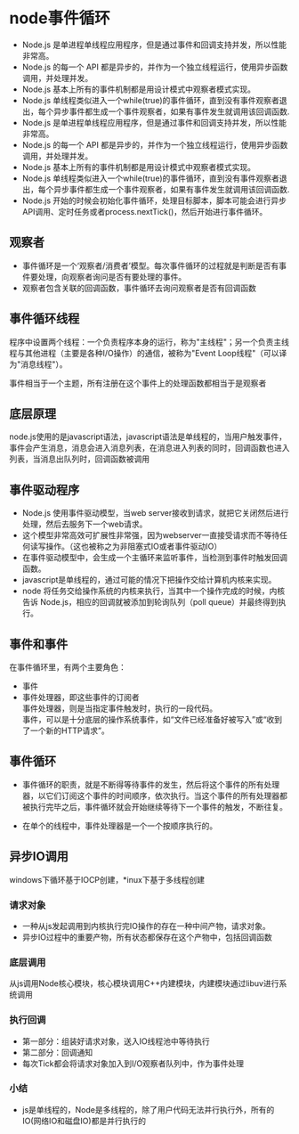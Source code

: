 # node事件循环
-   Node.js 是单进程单线程应用程序，但是通过事件和回调支持并发，所以性能非常高。  
-   Node.js 的每一个 API 都是异步的，并作为一个独立线程运行，使用异步函数调用，并处理并发。   
-   Node.js 基本上所有的事件机制都是用设计模式中观察者模式实现。    
-   Node.js 单线程类似进入一个while(true)的事件循环，直到没有事件观察者退出，每个异步事件都生成一个事件观察者，如果有事件发生就调用该回调函数. 
-   Node.js 是单进程单线程应用程序，但是通过事件和回调支持并发，所以性能非常高。
-   Node.js 的每一个 API 都是异步的，并作为一个独立线程运行，使用异步函数调用，并处理并发。
-   Node.js 基本上所有的事件机制都是用设计模式中观察者模式实现。
-   Node.js 单线程类似进入一个while(true)的事件循环，直到没有事件观察者退出，每个异步事件都生成一个事件观察者，如果有事件发生就调用该回调函数.  
-   Node.js 开始的时候会初始化事件循环，处理目标脚本，脚本可能会进行异步API调用、定时任务或者process.nextTick()，然后开始进行事件循环。  

## 观察者
-   事件循环是一个‘观察者/消费者’模型。每次事件循环的过程就是判断是否有事件要处理，向观察者询问是否有要处理的事件。
-   观察者包含关联的回调函数，事件循环去询问观察者是否有回调函数  

## 事件循环线程
程序中设置两个线程：一个负责程序本身的运行，称为"主线程"；另一个负责主线程与其他进程（主要是各种I/O操作）的通信，被称为"Event Loop线程"（可以译为"消息线程"）。  

事件相当于一个主题，所有注册在这个事件上的处理函数都相当于是观察者  

## 底层原理
node.js使用的是javascript语法，javascript语法是单线程的，当用户触发事件，事件会产生消息，消息会进入消息列表，在消息进入列表的同时，回调函数也进入列表，当消息出队列时，回调函数被调用   

## 事件驱动程序
-   Node.js 使用事件驱动模型，当web server接收到请求，就把它关闭然后进行处理，然后去服务下一个web请求。  
-   这个模型非常高效可扩展性非常强，因为webserver一直接受请求而不等待任何读写操作。（这也被称之为非阻塞式IO或者事件驱动IO）    
-   在事件驱动模型中，会生成一个主循环来监听事件，当检测到事件时触发回调函数。  
-   javascript是单线程的，通过可能的情况下把操作交给计算机内核来实现。 
-   node 将任务交给操作系统的内核来执行，当其中一个操作完成的时候，内核告诉 Node.js，相应的回调就被添加到轮询队列（poll queue）并最终得到执行。 

## 事件和事件
在事件循环里，有两个主要角色：  
-   事件  
-   事件处理器，即这些事件的订阅者  
事件处理器，则是当指定事件触发时，执行的一段代码。  
事件，可以是十分底层的操作系统事件，如“文件已经准备好被写入”或“收到了一个新的HTTP请求”。    

## 事件循环
-   事件循环的职责，就是不断得等待事件的发生，然后将这个事件的所有处理器，以它们订阅这个事件的时间顺序，依次执行。当这个事件的所有处理器都被执行完毕之后，事件循环就会开始继续等待下一个事件的触发，不断往复。  

-   在单个的线程中，事件处理器是一个一个按顺序执行的。  

## 异步IO调用
windows下循环基于IOCP创建，*inux下基于多线程创建
### 请求对象
-   一种从js发起调用到内核执行完IO操作的存在一种中间产物，请求对象。  
-   异步IO过程中的重要产物，所有状态都保存在这个产物中，包括回调函数

### 底层调用
从js调用Node核心模块，核心模块调用C++内建模块，内建模块通过libuv进行系统调用  

### 执行回调
-   第一部分：组装好请求对象，送入IO线程池中等待执行
-   第二部分：回调通知  
-   每次Tick都会将请求对象加入到I/O观察者队列中，作为事件处理

### 小结
-   js是单线程的，Node是多线程的，除了用户代码无法并行执行外，所有的IO(网络IO和磁盘IO)都是并行执行的






